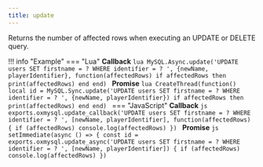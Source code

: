 ```yaml
---
title: update
---
```

Returns the number of affected rows when executing an UPDATE or DELETE query.

!!! info "Example"
	=== "Lua"
		**Callback**
		```lua
		MySQL.Async.update('UPDATE users SET firstname = ? WHERE identifier = ? ', {newName, playerIdentifier}, function(affectedRows)
			if affectedRows then
				print(affectedRows)
			end
		end)
		```
		**Promise**
		```lua
		CreateThread(function()
			local id = MySQL.Sync.update('UPDATE users SET firstname = ? WHERE identifier = ? ', {newName, playerIdentifier})
			if affectedRows then
				print(affectedRows)
			end
		end)
		```
	=== "JavaScript"
		**Callback**
		```js
		exports.oxmysql.update_callback('UPDATE users SET firstname = ? WHERE identifier = ? ', [newName, playerIdentifier], function(affectedRows) {
		  if (affectedRows)
		    console.log(affectedRows)
		})
		```
		**Promise**
		```js
		setImmediate(async () => {
		  const id = exports.oxmysql.update_async('UPDATE users SET firstname = ? WHERE identifier = ? ', [newName, playerIdentifier]) {
		  if (affectedRows)
		    console.log(affectedRows)
		})
		```